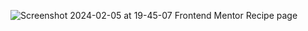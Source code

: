 ![Screenshot 2024-02-05 at 19-45-07 Frontend Mentor Recipe page](https://github.com/tango-one/recipe-page-main/assets/36410725/db4b6409-33c7-42d8-8402-938d18fbcfc6)
